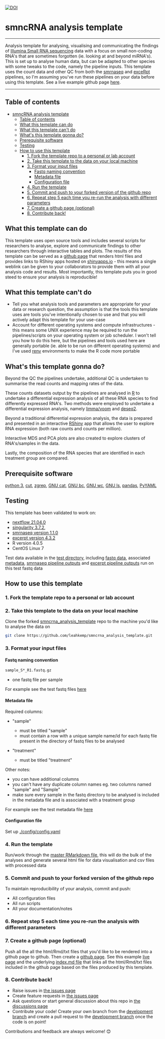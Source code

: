 [![DOI](https://zenodo.org/badge/408315805.svg)](https://zenodo.org/badge/latestdoi/408315805)

# smncRNA analysis template

---

Analysis template for analysing, visualising and communicating the findings of [Illumina Small RNA sequencing](https://www.illumina.com/techniques/sequencing/rna-sequencing/small-rna-seq.html) data with a focus on small non-coding RNA's that are sometimes forgotten (ie. looking at and beyond miRNA's). This is set up to analyse human data, but can be adapted to other species with some tweaks to the code, namely the pipeline inputs. This template uses the count data and other QC from both the [smrnaseq](https://github.com/nf-core/smrnaseq/) and [exceRpt](https://github.com/rkitchen/exceRpt/) pipelines, so I'm assuming you've run these pipelines on your data before using this template. See a live example github page [here](https://leahkemp.github.io/smncrna_analysis_template/).

---

## Table of contents

- [smncRNA analysis template](#smncrna-analysis-template)
  - [Table of contents](#table-of-contents)
  - [What this template can do](#what-this-template-can-do)
  - [What this template can't do](#what-this-template-cant-do)
  - [What's this template gonna do?](#whats-this-template-gonna-do)
  - [Prerequisite software](#prerequisite-software)
  - [Testing](#testing)
  - [How to use this template](#how-to-use-this-template)
    - [1. Fork the template repo to a personal or lab account](#1-fork-the-template-repo-to-a-personal-or-lab-account)
    - [2. Take this template to the data on your local machine](#2-take-this-template-to-the-data-on-your-local-machine)
    - [3. Format your input files](#3-format-your-input-files)
      - [Fastq naming convention](#fastq-naming-convention)
      - [Metadata file](#metadata-file)
      - [Configuration file](#configuration-file)
    - [4. Run the template](#4-run-the-template)
    - [5. Commit and push to your forked version of the github repo](#5-commit-and-push-to-your-forked-version-of-the-github-repo)
    - [6. Repeat step 5 each time you re-run the analysis with different parameters](#6-repeat-step-5-each-time-you-re-run-the-analysis-with-different-parameters)
    - [7. Create a github page (optional)](#7-create-a-github-page-optional)
    - [8. Contribute back!](#8-contribute-back)

## What this template can do

This template uses open source tools and includes several scripts for researchers to analyse, explore and communicate findings to other researchers through interactive tables and plots. The results of this template can be served as a [github page](https://pages.github.com/) that renders html files and provides links to RShiny apps hosted on [shinyapps.io](https://www.shinyapps.io/) - this means a single weblink can be given to your collaborators to provide them with all your analysis code and results. Most importantly, this template puts you in good steed to ensure your analysis is reproducible!

## What this template can't do

- Tell you what analysis tools and parameters are appropriate for your data or research question, the assumption is that the tools this template uses are tools you've intentionally chosen to use and that you will actively adapt this template for your use-case
- Account for different operating systems and compute infrastructures - this means some UNIX experience may be required to run the pipelines/scripts on your operating system or job scheduler. I won't tell you how to do this here, but the pipelines and tools used here are generally portable (ie. able to be run on different operating systems) and I've used [renv](https://rstudio.github.io/renv/articles/renv.html) environments to make the R code more portable

## What's this template gonna do?

Beyond the QC the pipelines undertake, additional QC is undertaken to summarise the read counts and mapping rates of the data.

These counts datasets output by the pipelines are analysed in [R](https://www.r-project.org/) to undertake a differential expression analysis of all these RNA species to find differently expressed RNA's. Two methods were employed to undertake a differential expression analysis, namely [limma/voom](https://genomebiology.biomedcentral.com/articles/10.1186/gb-2014-15-2-r29) and [deseq2](https://genomebiology.biomedcentral.com/articles/10.1186/s13059-014-0550-8).

Beyond a traditional differential expression analysis, the data is prepared and presented in an interactive [RShiny](https://shiny.rstudio.com/) app that allows the user to explore RNA expression (both raw counts and counts per million).

Interactive MDS and PCA plots are also created to explore clusters of RNA's/samples in the data.

Lastly, the composition of the RNA species that are identified in each treatment group are compared.

## Prerequisite software

[python 3](https://www.python.org/), [cut](https://www.man7.org/linux/man-pages/man1/cut.1.html), [zgrep](https://linux.die.net/man/1/zgrep), [GNU cat](https://www.gnu.org/software/coreutils/manual/html_node/cat-invocation.html), [GNU bc](https://www.gnu.org/software/bc/), [GNU wc](https://www.gnu.org/software/coreutils/manual/html_node/wc-invocation.html), [GNU ls](https://www.gnu.org/software/coreutils/manual/html_node/ls-invocation.html), [pandas](https://pypi.org/project/pandas/), [PyYAML](https://pypi.org/project/PyYAML/)

## Testing

This template has been validated to work on:

- [nextflow 21.04.0](https://github.com/nextflow-io/nextflow/tree/v21.04.0)
- [singularity 3.7.2](https://github.com/hpcng/singularity/tree/v3.7.2),
- [smrnaseq version 1.1.0](https://github.com/nf-core/smrnaseq/tree/1.1.0)
- [excerpt version 4.3.2](https://github.com/rkitchen/exceRpt/tree/4.3.2)
- R version 4.0.5
- CentOS Linux 7

Test data available in the [test directory](./test/), including [fastq data](./test/fastq/), associated [metadata](./test/metadata.csv), [smrnaseq pipeline outputs](./test/smrnaseq_pipeline_run/) and [excerpt pipeline outputs](./test/excerpt_pipeline_run/) run on this test fastq data

## How to use this template

### 1. Fork the template repo to a personal or lab account

### 2. Take this template to the data on your local machine

Clone the forked [smncrna_analysis_template](https://github.com/leahkemp/smncrna_analysis_template) repo to the machine you'd like to analyse the data on

```bash
git clone https://github.com/leahkemp/smncrna_analysis_template.git
```

### 3. Format your input files

#### Fastq naming convention

```bash
sample_S*_R1.fastq.gz
```

- one fastq file per sample

For example see the test fastq files [here](./test/fastq/)

#### Metadata file

Required columns:

- "sample"
  - must be titled "sample"
  - must contain a row with a unique sample name/id for each fastq file present in the directory of fastq files to be analysed

- "treatment"
  - must be titled "treatment"

Other notes:

- you can have additional columns
- you can't have any duplicate column names eg. two columns named "sample" and "Sample"
- make sure every sample in the fastq directory to be analysed is included in the metadata file and is associated with a treatment group

For example see the test metadata file [here](./config/metadata.csv)

#### Configuration file

Set up [./config/config.yaml](config/config.yaml)

### 4. Run the template

Run/work through the [master RMarkdown file](./master.Rmd), this will do the bulk of the analyses and generate several html file for data visualisation and csv files with processed data

### 5. Commit and push to your forked version of the github repo

To maintain reproducibility of your analysis, commit and push:

- All configuration files
- All run scripts
- All your documentation/notes

### 6. Repeat step 5 each time you re-run the analysis with different parameters

### 7. Create a github page (optional)

Push all the all the html/Rmd/txt files that you'd like to be rendered into a github page to github. Then create a [github page](https://guides.github.com/features/pages/). See this example [live page](https://leahkemp.github.io/smncrna_analysis_template/) and the underlying [index.md file](index.md) that links all the html/Rmd/txt files included in the github page based on the files produced by this template.

### 8. Contribute back!

- Raise issues in [the issues page](https://github.com/leahkemp/smncrna_analysis_template/issues)
- Create feature requests in [the issues page](https://github.com/leahkemp/smncrna_analysis_template/issues)
- Ask questions or start general discussion about this repo in [the discussions page](https://github.com/leahkemp/smncrna_analysis_template/discussions)
- Contribute your code! Create your own branch from the [development branch](https://github.com/leahkemp/smncrna_analysis_template/tree/dev) and create a pull request to the [development branch](https://github.com/leahkemp/smncrna_analysis_template/tree/dev) once the code is on point!

Contributions and feedback are always welcome! :blush:
